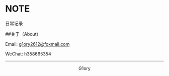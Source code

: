 # NOTE

日常记录

##关于（About）

Email: g1ory2612@foxmail.com

WeChat: h358665354




<hr>
<p align="center">G1ory</p>

